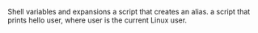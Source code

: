 Shell variables and expansions
a script that creates an alias.
 a script that prints hello user, where user is the current Linux user.
